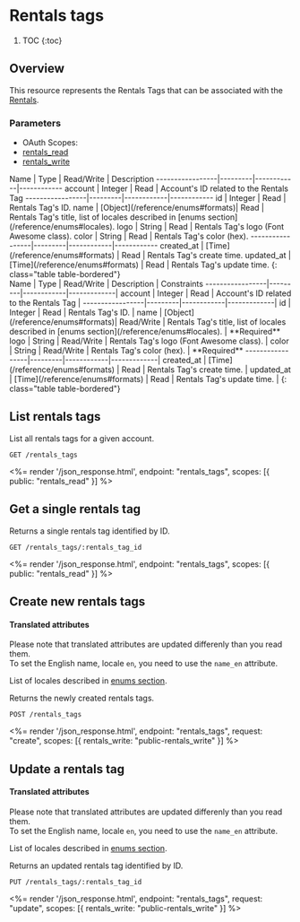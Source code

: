 # Rentals tags

1. TOC
{:toc}

## Overview

This resource represents the Rentals Tags that can be associated with the [Rentals](/reference/endpoints/rentals/).

### Parameters
<ul class="nav nav-pills" role="tablist">
  <li class="disabled"><a>OAuth Scopes:</a></li>
  <li class="active"><a href="#rentals_read" role="tab" data-toggle="pill">rentals_read</a></li>
  <li><a href="#rentals_write" role="tab" data-toggle="pill">rentals_write</a></li>
</ul>
<div class="tab-content" markdown="1">
  <div class="tab-pane active" id="rentals_read" markdown="1">
Name             | Type    | Read/Write | Description
-----------------|---------|------------|------------
account          | Integer  | Read      | Account's ID related to the Rentals Tag
-----------------|---------|------------|------------
id               | Integer | Read       | Rentals Tag's ID.
name             | [Object](/reference/enums#formats)| Read       | Rentals Tag's title, list of locales described in [enums section](/reference/enums#locales).
logo             | String  | Read       | Rentals Tag's logo (Font Awesome class).
color            | String  | Read       | Rentals Tag's color (hex).
-----------------|---------|------------|------------
created_at       | [Time](/reference/enums#formats) | Read       | Rentals Tag's create time.
updated_at       | [Time](/reference/enums#formats) | Read       | Rentals Tag's update time.
{: class="table table-bordered"}
  </div>
  <div class="tab-pane" id="rentals_write" markdown="1">
Name             | Type    | Read/Write | Description | Constraints
-----------------|---------|------------|-------------|
account          | Integer  | Read      | Account's ID related to the Rentals Tag |
-----------------|---------|------------|-------------|
id               | Integer | Read       | Rentals Tag's ID. |
name             | [Object](/reference/enums#formats)| Read/Write | Rentals Tag's title, list of locales described in [enums section](/reference/enums#locales). | **Required**
logo             | String  | Read/Write | Rentals Tag's logo (Font Awesome class). |
color            | String  | Read/Write | Rentals Tag's color (hex). | **Required**
-----------------|---------|------------|-------------|
created_at       | [Time](/reference/enums#formats) | Read       | Rentals Tag's create time. |
updated_at       | [Time](/reference/enums#formats) | Read       | Rentals Tag's update time. |
{: class="table table-bordered"}
  </div>
</div>

## List rentals tags

List all rentals tags for a given account.

~~~
GET /rentals_tags
~~~

<%= render '/json_response.html', endpoint: "rentals_tags",
  scopes: [{ public: "rentals_read" }] %>

## Get a single rentals tag

Returns a single rentals tag identified by ID.

~~~
GET /rentals_tags/:rentals_tag_id
~~~

<%= render '/json_response.html', endpoint: "rentals_tags",
  scopes: [{ public: "rentals_read" }] %>

## Create new rentals tags

<div class="callout callout-info">
  <h4>Translated attributes</h4>
  <p>Please note that translated attributes are updated differenly than you read them.<br>
  To set the English name, locale <code>en</code>, you need to use the <code>name_en</code> attribute.</p>
  <p>List of locales described in <a href="/reference/enums#locales">enums section</a>.</p>
</div>

Returns the newly created rentals tags.

~~~
POST /rentals_tags
~~~

<%= render '/json_response.html', endpoint: "rentals_tags", request: "create",
  scopes: [{ rentals_write: "public-rentals_write" }] %>

## Update a rentals tag

<div class="callout callout-info">
  <h4>Translated attributes</h4>
  <p>Please note that translated attributes are updated differenly than you read them.<br>
  To set the English name, locale <code>en</code>, you need to use the <code>name_en</code> attribute.</p>
  <p>List of locales described in <a href="/reference/enums#locales">enums section</a>.</p>
</div>

Returns an updated rentals tag identified by ID.

~~~
PUT /rentals_tags/:rentals_tag_id
~~~

<%= render '/json_response.html', endpoint: "rentals_tags", request: "update",
  scopes: [{ rentals_write: "public-rentals_write" }] %>
